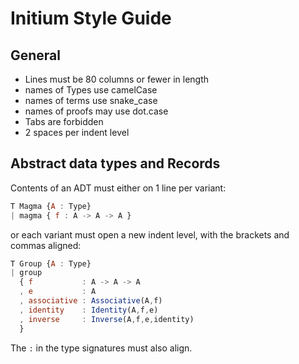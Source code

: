 # Initium Style Guide

## General

- Lines must be 80 columns or fewer in length
- names of Types use camelCase
- names of terms use snake_case
- names of proofs may use dot.case
- Tabs are forbidden
- 2 spaces per indent level

## Abstract data types and Records

Contents of an ADT must either on 1 line per variant:

```javascript
T Magma {A : Type}
| magma { f : A -> A -> A }
```

or each variant must open a new indent level, with the brackets and commas
aligned:

```javascript
T Group {A : Type}
| group
  { f           : A -> A -> A
  , e           : A
  , associative : Associative(A,f)
  , identity    : Identity(A,f,e)
  , inverse     : Inverse(A,f,e,identity)
  }
```

The `:` in the type signatures must also align.




